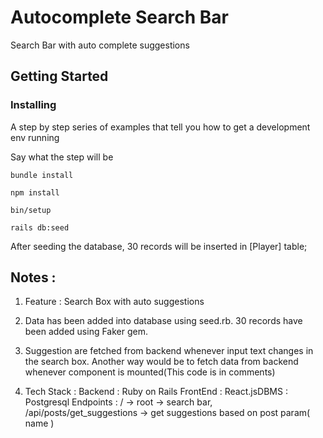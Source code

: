 # Autocomplete Search Bar

Search Bar with auto complete suggestions

## Getting Started

### Installing

A step by step series of examples that tell you how to get a development env running

Say what the step will be

```
bundle install
```

```
npm install
```

```
bin/setup

rails db:seed
```

After seeding the database, 30 records will be inserted in [Player] table;

## Notes :

1. Feature : Search Box with auto suggestions

2. Data has been added into database using seed.rb. 30 records have been added using Faker gem.

3. Suggestion are fetched from backend whenever input text changes in the search box. Another way would be to fetch data from backend whenever component is mounted(This code is in comments)

4. Tech Stack :
   Backend : Ruby on Rails
   FrontEnd : React.jsDBMS : Postgresql
   Endpoints : / -> root -> search bar, 
     /api/posts/get_suggestions -> get suggestions based on post param( name )
